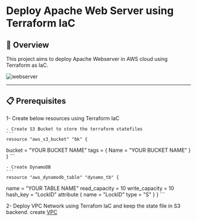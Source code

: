 # Deploy Apache Web Server using Terraform IaC

## 📝 Overview
This project aims to deploy Apache Webserver in AWS cloud using Terraform as IaC.


![webserver](https://github.com/alaa-alshitany/Deploy-Apache-Webserver-in-AWS-using-Terraform/assets/71197108/711eb419-8a9e-44b4-bf7b-2fdbcd2bfcab)

---

## 📋 Prerequisites
1- Create below resources using  Terraform IaC
    
    - Create S3 Bucket to store the terraform statefiles
    ```
    resource "aws_s3_bucket" "bk" {
  bucket = "YOUR BUCKET NAME"
  tags = {
    Name        = "YOUR BUCKET NAME"
  }
}
    ```

    - Create DynamoDB
    ```
    resource "aws_dynamodb_table" "dynamo_tb" {
  name           = "YOUR TABLE NAME"
  read_capacity  = 10
  write_capacity = 10
  hash_key = "LockID"
  attribute {
    name = "LockID"
    type = "S"
  }
}
    ```

2- Deploy VPC Network using Terrafom IaC and keep the state file in S3 backend.
create [VPC](https://github.com/alaa-alshitany/Deploy-Apache-Webserver-in-AWS-using-Terraform/blob/main/Terraform/vpc.tf)